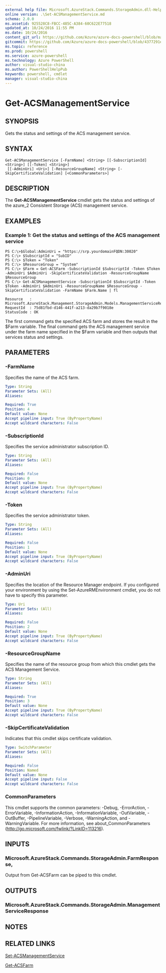 ```yaml
---
external help file: Microsoft.AzureStack.Commands.StorageAdmin.dll-Help.xml
online version: .\Set-ACSManagementService.md
schema: 2.0.0
ms.assetid: 925528C8-FBCC-485C-A384-60C622E77518
updated_at: 10/24/2016 11:55 PM
ms.date: 10/24/2016
content_git_url: https://github.com/Azure/azure-docs-powershell/blob/master/azureps-cmdlets-docs/ResourceManager/AzureRM.AzureStackStorage/v0.9.8.1/Get-ACSManagementService.md
gitcommit: https://github.com/Azure/azure-docs-powershell/blob/4377291ee360e58e2c1c5d644155daf6a0279055/azureps-cmdlets-docs/ResourceManager/AzureRM.AzureStackStorage/v0.9.8.1/Get-ACSManagementService.md
ms.topic: reference
ms.prod: powershell
ms.service: azure-powershell
ms.technology: Azure PowerShell
author: visual-studio-china
ms.author: PowerShellHelpPub
keywords: powershell, cmdlet
manager: visual-studio-china
---
```


# Get-ACSManagementService

## SYNOPSIS
Gets the status and settings of the ACS management service.

## SYNTAX

```
Get-ACSManagementService [-FarmName] <String> [[-SubscriptionId] <String>] [[-Token] <String>]
 [[-AdminUri] <Uri>] [-ResourceGroupName] <String> [-SkipCertificateValidation] [<CommonParameters>]
```

## DESCRIPTION
The **Get-ACSManagementService** cmdlet gets the status and settings of the azure_2 Consistent Storage (ACS) management service.

## EXAMPLES

### Example 1: Get the status and settings of the ACS management service
```
PS C:\>$Global:AdminUri = "https://srp.yourdomainFQDN:30020"
PS C:\> $SubscriptId = "SubID"
PS C:\> $Token = "Token"
PS C:\> $ResourceGroup = "System"
PS C:\> $Farm = Get-ACSFarm -SubscriptionId $SubscriptId -Token $Token -AdminUri $AdminUri -SkipCertificateValidation -ResourceGroupName $ResourceGroup
PS C:\> Get-ACSManagementService -SubscriptionId $SubscriptId -Token $Token -AdminUri $AdminUri -ResourceGroupName $ResourceGroup -SkipCertificateValidation -FarmName $Farm.Name | fl

Resource   : Microsoft.AzureStack.Management.StorageAdmin.Models.ManagementServiceResponseResource
RequestId  : 75d81fbd-d146-441f-a213-da29b7f9018e
StatusCode : OK
```

The first command gets the specified ACS farm and stores the result in the $Farm variable.
The final command gets the ACS management service under the farm name specified in the $Farm variable and then outputs that services status and settings.

## PARAMETERS

### -FarmName
Specifies the name of the ACS farm.

```yaml
Type: String
Parameter Sets: (All)
Aliases: 

Required: True
Position: 4
Default value: None
Accept pipeline input: True (ByPropertyName)
Accept wildcard characters: False
```

### -SubscriptionId
Specifies the service administrator subscription ID.

```yaml
Type: String
Parameter Sets: (All)
Aliases: 

Required: False
Position: 0
Default value: None
Accept pipeline input: True (ByPropertyName)
Accept wildcard characters: False
```

### -Token
Specifies the service administrator token.

```yaml
Type: String
Parameter Sets: (All)
Aliases: 

Required: False
Position: 1
Default value: None
Accept pipeline input: True (ByPropertyName)
Accept wildcard characters: False
```

### -AdminUri
Specifies the location of the Resource Manager endpoint.
If you configured your environment by using the Set-AzureRMEnvironment cmdlet, you do not have to specify this parameter.

```yaml
Type: Uri
Parameter Sets: (All)
Aliases: 

Required: False
Position: 2
Default value: None
Accept pipeline input: True (ByPropertyName)
Accept wildcard characters: False
```

### -ResourceGroupName
Specifies the name of the resource group from which this cmdlet gets the ACS Management Service.

```yaml
Type: String
Parameter Sets: (All)
Aliases: 

Required: True
Position: 3
Default value: None
Accept pipeline input: True (ByPropertyName)
Accept wildcard characters: False
```

### -SkipCertificateValidation
Indicates that this cmdlet skips certificate validation.

```yaml
Type: SwitchParameter
Parameter Sets: (All)
Aliases: 

Required: False
Position: Named
Default value: None
Accept pipeline input: False
Accept wildcard characters: False
```

### CommonParameters
This cmdlet supports the common parameters: -Debug, -ErrorAction, -ErrorVariable, -InformationAction, -InformationVariable, -OutVariable, -OutBuffer, -PipelineVariable, -Verbose, -WarningAction, and -WarningVariable. For more information, see about_CommonParameters (http://go.microsoft.com/fwlink/?LinkID=113216).

## INPUTS

### Microsoft.AzureStack.Commands.StorageAdmin.FarmResponse,
Output from Get-ACSFarm can be piped to this cmdlet.

## OUTPUTS

### Microsoft.AzureStack.Commands.StorageAdmin.ManagementServiceResponse

## NOTES

## RELATED LINKS

[Set-ACSManagementService](./Set-ACSManagementService.md)

[Get-ACSFarm](./Get-ACSFarm.md)


